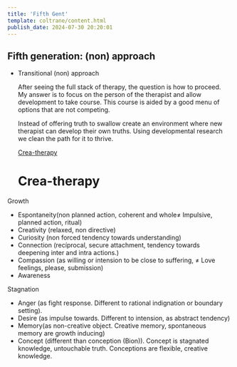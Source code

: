 ```yaml
---
title: 'Fifth Gent'
template: coltrane/content.html
publish_date: 2024-07-30 20:20:01
---
```



## Fifth generation: (non) approach

- Transitional (non) approach
    
    After seeing the full stack of therapy, the question is how to proceed. My answer is to focus on the person of the therapist and allow development to take course. This course is aided by a good menu of options that are not competing.
    
    Instead of offering truth to swallow create an environment where new therapist can develop their own truths. Using developmental research we  clean the path for it to thrive.
    
    [Crea-therapy ](https://www.notion.so/Crea-therapy-c4c7d37aa26c41eb8b95219db94ce0c1?pvs=21)


    # Crea-therapy

Growth 

- Espontaneity(non planned action, coherent and whole≠ Impulsive, planned action, ritual)
- Creativity (relaxed, non directive)
- Curiosity (non forced tendency towards understanding)
- Connection (recíprocal, secure attachment, tendency towards deepening inter and intra actions.)
- Compassion (as willing or intension to be close to suffering, ≠ Love feelings, please, submission)
- Awareness

Stagnation 

- Anger (as fight response. Different to rational indignation or boundary setting).
- Desire (as impulse towards. Different to intension, as abstract tendency)
- Memory(as non-creative object. Creative memory, spontaneous memory are growth inducing)
- Concept (different than conception (Bion)). Concept is stagnated knowledge, untouchable truth. Conceptions are flexible, creative knowledge.